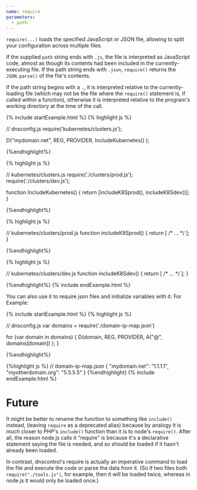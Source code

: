 ```yaml
---
name: require
parameters:
  - path
---
```


`require(...)` loads the specified JavaScript or JSON file, allowing
to split your configuration across multiple files.

If the supplied `path` string ends with `.js`, the file is interpreted
as JavaScript code, almost as though its contents had been included in
the currently-executing file.  If  the path string ends with `.json`,
`require()` returns the `JSON.parse()` of the file's contents.

If the path string begins with a `.`, it is interpreted relative to
the currently-loading file (which may not be the file where the
`require()` statement is, if called within a function), otherwise it
is interpreted relative to the program's working directory at the time
of the call.

{% include startExample.html %}
{% highlight js %}

// dnsconfig.js
require('kubernetes/clusters.js');

D("mydomain.net", REG, PROVIDER,
    IncludeKubernetes()
);

{%endhighlight%}

{% highlight js %}

// kubernetes/clusters.js
require('./clusters/prod.js');
require('./clusters/dev.js');

function IncludeKubernetes() {
    return [includeK8Sprod(), includeK8Sdev()];
}

{%endhighlight%}

{% highlight js %}

// kubernetes/clusters/prod.js
function includeK8Sprod() {
    return [ /* ... */ ];
}

{%endhighlight%}

{% highlight js %}

// kubernetes/clusters/dev.js
function includeK8Sdev() {
    return [ /* ... */ ];
}

{%endhighlight%}
{% include endExample.html %}

You can also use it to require json files and initialize variables with it:
For Example:

{% include startExample.html %}
{% highlight js %}

// dnsconfig.js
var domains = require('./domain-ip-map.json')

for (var domain in domains) {
    D(domain, REG, PROVIDER,
        A("@", domains[domain])
    );
}

{%endhighlight%}

{%highlight js %}
// domain-ip-map.json
{
    "mydomain.net": "1.1.1.1",
    "myotherdomain.org": "5.5.5.5"
}
{%endhighlight}
{% include endExample.html %}

# Future

It might be better to rename the function to something like
`include()` instead, (leaving `require` as a deprecated alias) because
by analogy it is *much* closer to PHP's `include()` function than it
is to node's `require()`.  After all, the reason node.js calls it
"require" is because it's a declarative statement saying the file is
needed, and so should be loaded if it hasn't already been loaded.

In contrast, dnscontrol's require is actually an imperative command to
load the file and execute the code or parse the data from it.  (So if
two files both `require("./tools.js")`, for example, then it will be
loaded twice, whereas in node.js it would only be loaded once.)
